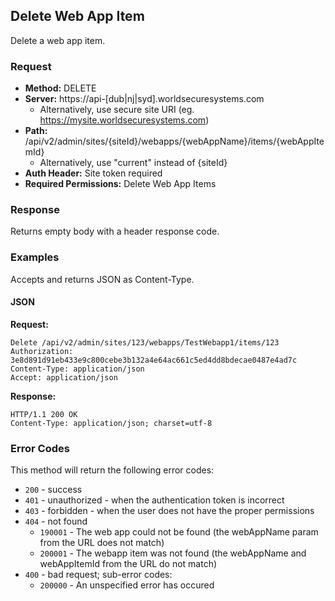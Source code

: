 ## Delete Web App Item

Delete a web app item.

### Request

* **Method:** DELETE
* **Server:** https://api-[dub|nj|syd].worldsecuresystems.com
  * Alternatively, use secure site URI (eg. https://mysite.worldsecuresystems.com)
* **Path:** /api/v2/admin/sites/{siteId}/webapps/{webAppName}/items/{webAppItemId}
  * Alternatively, use "current" instead of {siteId}
* **Auth Header:** Site token required
* **Required Permissions:** Delete Web App Items

### Response

Returns empty body with a header response code.

### Examples

Accepts and returns JSON as Content-Type.

#### JSON

**Request:**
~~~
Delete /api/v2/admin/sites/123/webapps/TestWebapp1/items/123
Authorization: 3e8d891d91eb433e9c800cebe3b132a4e64ac661c5ed4dd8bdecae0487e4ad7c
Content-Type: application/json
Accept: application/json
~~~

**Response:**

~~~
HTTP/1.1 200 OK
Content-Type: application/json; charset=utf-8
~~~

### Error Codes

This method will return the following error codes:

* `200` - success
* `401` - unauthorized - when the authentication token is incorrect
* `403` - forbidden - when the user does not have the proper permissions
* `404` - not found
	* `190001` - The web app could not be found (the webAppName param from the URL does not match)
	* `200001` - The webapp item was not found (the webAppName and webAppItemId from the URL do not match)
* `400` - bad request; sub-error codes:
	* `200000` - An unspecified error has occured
